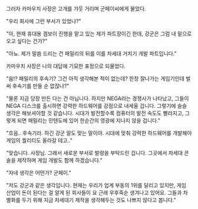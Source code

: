 그러자 카마우치 사장은 고개를 갸웃 거리며 군페이씨에게 물었다.

"우리 회사에 그런 부서가 있었나?"

"아, 현재 휴대용 겜보이 진행을 맡고 있는 제가 파트장이긴 한데, 강군은 그럼 내 밑으로 오고 싶다는 건가?"

"아뇨. 제가 말씀 드리는 건 패밀리의 뒤를 이를 차세대 거치기 개발 파트입니다."

카마우치 사장은 나의 대답에 기묘한 표정으로 되물었다.

"음!? 패밀리의 후속기? 그건 아직 생각해본 적이 없는데? 한창 잘나가는 게임기인데 벌써 후속기를 만들 순 없잖나?"

"물론 지금 당장 만든 다는 건 아닙니다. 하지만 NEGA라는 경쟁사가 나타났고, 그들이 NEGA 디스크를 출시하면 강력한 하드웨어를 강점으로 내세울 겁니다. 그렇기에 슬슬 생각은 해보셔야할 것 같습니다. 시대가 발전할수록 컴퓨터의 발전 속도도 빨라지고, 그렇게 되면 패밀리는 민텐도에 있어 한순간의 영광에 지나지 않을 겁니다."

"흐음.. 후속기라. 하긴 강군 말도 맞는 말이야. 시대에 맞춰 강력한 하드웨어를 개발해야 게임의 퀄리티도 올라갈 테고.."

"맞습니다. 사장님. 그래서 새로운 부서로 발령을 부탁드린 겁니다. 그곳에서 차세대 콘솔을 제작하며 게임 개발도 함께 하겠습니다."

"자네 생각은 어떤가? 군페이."

"저도 강군과 같은 생각입니다. 현재는 우리가 업계 부동의 1위를 달리고 있지만, 게임 산업이 돈이 된다는 걸 알게 된 회사들이 요 근래 우후죽순 생겨나고 있어요. 그들과 차별화를 두기 위해 지금 차세대기 제작을 생각해두는 것도 나쁘지 않다고 봅니다."